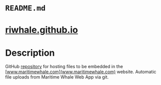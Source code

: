 # `README.md`
# [riwhale.github.io](https://github.com/riwhale/riwhale.github.io/)

# Description
GitHub [repository](https://github.com/riwhale/riwhale.github.io/) for hosting files to be embedded in the [www.maritimewhale.com](www.maritimewhale.com) website.
Automatic file uploads from Maritime Whale Web App via git.
